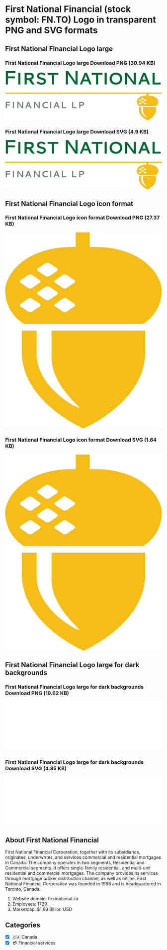 # First National Financial (stock symbol: FN.TO) Logo in transparent PNG and SVG formats

## First National Financial Logo large

### First National Financial Logo large Download PNG (30.94 KB)

![First National Financial Logo large Download PNG (30.94 KB)](/img/orig/FN.TO_BIG-0442a488.png)

### First National Financial Logo large Download SVG (4.9 KB)

![First National Financial Logo large Download SVG (4.9 KB)](/img/orig/FN.TO_BIG-53940262.svg)

## First National Financial Logo icon format

### First National Financial Logo icon format Download PNG (27.37 KB)

![First National Financial Logo icon format Download PNG (27.37 KB)](/img/orig/FN.TO-36df02aa.png)

### First National Financial Logo icon format Download SVG (1.64 KB)

![First National Financial Logo icon format Download SVG (1.64 KB)](/img/orig/FN.TO-52909d84.svg)

## First National Financial Logo large for dark backgrounds

### First National Financial Logo large for dark backgrounds Download PNG (19.62 KB)

![First National Financial Logo large for dark backgrounds Download PNG (19.62 KB)](/img/orig/FN.TO_BIG.D-fc341e2c.png)

### First National Financial Logo large for dark backgrounds Download SVG (4.85 KB)

![First National Financial Logo large for dark backgrounds Download SVG (4.85 KB)](/img/orig/FN.TO_BIG.D-e64f6f78.svg)

## About First National Financial

First National Financial Corporation, together with its subsidiaries, originates, underwrites, and services commercial and residential mortgages in Canada. The company operates in two segments, Residential and Commercial segments. It offers single-family residential, and multi-unit residential and commercial mortgages. The company provides its services through mortgage broker distribution channel, as well as online. First National Financial Corporation was founded in 1988 and is headquartered in Toronto, Canada.

1. Website domain: firstnational.ca
2. Employees: 1729
3. Marketcap: $1.69 Billion USD


## Categories
- [x] 🇨🇦 Canada
- [x] 💳 Financial services
